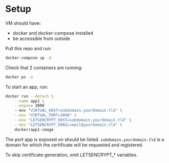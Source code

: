# Setup

VM should have:
  * docker and docker-compose installed
  * be accessible from outside

Pull this repo and run:

```bash
docker-compose up -d
```

Check that 2 containers are running:

```bash
docker ps -a
```

To start an app, run:

```bash
docker run --detach \
    --name app1 \
    --expose 3000
    --env "VIRTUAL_HOST=subdomain.yourdomain.tld" \
    --env "VIRTUAL_PORT=3000" \
    --env "LETSENCRYPT_HOST=subdomain.yourdomain.tld" \
    --env "LETSENCRYPT_EMAIL=mail@yourdomain.tld" \
    docker/app1-image
```

The port app is exposed on should be listed. `subdomain.yourdomain.tld` is a 
domain for which the certificate will be requested and registered.

To skip certificate generation, omit LETSENCRYPT_* variables.
